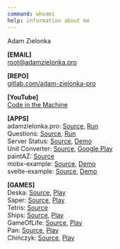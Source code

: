 ```yaml
---
command: whoami
help: information about me
---
```


[](sleep:500)
Adam Zielonka

[](sleep:1000)
**[EMAIL]**  
[root@adamzielonka.pro](mailto:root@adamzielonka.pro)

**[REPO]**  
[gitlab.com/adam-zielonka-pro](https://gitlab.com/adam-zielonka-pro)

**[YouTube]**  
[Code in the Machine](https://www.youtube.com/channel/UC9ndsm1I60DjsIqEh1XITRQ)

**[APPS]**  
adamzielonka.pro: [Source](https://gitlab.com/adam-zielonka-pro/adamzielonka.pro), [Run](https://adamzielonka.pro/)  
Questions: [Source](https://gitlab.com/adam-zielonka-pro/questions), [Run](https://questions.adamzielonka.pro/)  
Server Status: [Source](https://gitlab.com/adam-zielonka-pro/server-status), [Demo](https://fake-status.adamzielonka.pro/)  
Unit Converter: [Source](https://gitlab.com/adam-zielonka-pro/unit-converter), [Google Play](https://play.google.com/store/apps/details?id=pro.adamzielonka.converter)  
paintAZ: [Source](https://gitlab.com/adam-zielonka-pro/paintaz)  
mobx-example: [Source](https://gitlab.com/adam-zielonka-pro/mobx-example), [Demo](https://mobx-example.adamzielonka.pro/)  
svelte-example: [Source](https://gitlab.com/adam-zielonka-pro/svelte-example), [Demo](https://svelte-example.adamzielonka.pro/)

**[GAMES]**  
Deska: [Source](https://gitlab.com/adam-zielonka-pro/deska), [Play](https://deska.adamzielonka.pro/)  
Saper: [Source](https://gitlab.com/adam-zielonka-pro/saper), [Play](https://saper.adamzielonka.pro/)  
Tetris: [Source](https://gitlab.com/adam-zielonka-pro/tetris)  
Ships: [Source](https://gitlab.com/adam-zielonka-pro/statki), [Play](https://statki.adamzielonka.pro/)  
GameOfLife: [Source](https://gitlab.com/adam-zielonka-pro/game-of-life), [Play](https://game-of-life.adamzielonka.pro/)  
Pan: [Source](https://gitlab.com/adam-zielonka-pro/pan), [Play](https://pan.adamzielonka.pro/)  
Chińczyk: [Source](https://gitlab.com/adam-zielonka-pro/chinczyk), [Play](https://chinczyk.adamzielonka.pro/)  
[](sleep:400)
